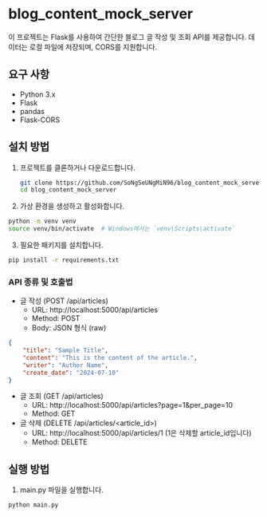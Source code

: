 # blog_content_mock_server

이 프로젝트는 Flask를 사용하여 간단한 블로그 글 작성 및 조회 API를 제공합니다. 데이터는 로컬 파일에 저장되며, CORS를 지원합니다.

## 요구 사항

- Python 3.x
- Flask
- pandas
- Flask-CORS

## 설치 방법

1. 프로젝트를 클론하거나 다운로드합니다.
   ```bash
   git clone https://github.com/SoNgSeUNgMiN96/blog_content_mock_server.git
   cd blog_content_mock_server

2. 가상 환경을 생성하고 활성화합니다.
``` bash
python -m venv venv
source venv/bin/activate  # Windows에서는 `venv\Scripts\activate`
```

3. 필요한 패키지를 설치합니다.
``` bash
pip install -r requirements.txt
```

### API 종류 및 호출법
* 글 작성 (POST /api/articles)
  * URL: http://localhost:5000/api/articles
  * Method: POST
  * Body: JSON 형식 (raw)
```json
{
    "title": "Sample Title",
    "content": "This is the content of the article.",
    "writer": "Author Name",
    "create_date": "2024-07-10"
}
```

* 글 조회 (GET /api/articles)
  * URL: http://localhost:5000/api/articles?page=1&per_page=10
  * Method: GET
* 글 삭제 (DELETE /api/articles/<article_id>)
  * URL: http://localhost:5000/api/articles/1 (1은 삭제할 article_id입니다)
  * Method: DELETE

## 실행 방법
1. main.py 파일을 실행합니다.
```bash
python main.py 
```

